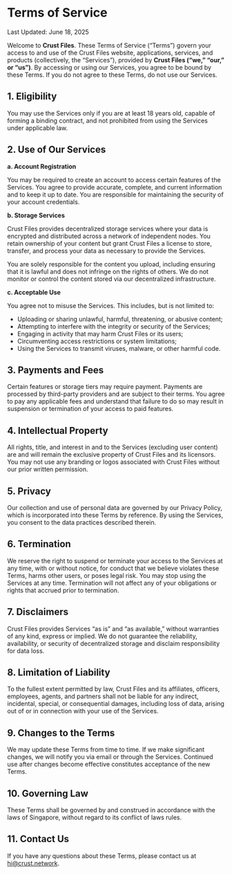 # Terms of Service
Last Updated: June 18, 2025

Welcome to **Crust Files**. These Terms of Service (“Terms”) govern your access to and use of the Crust Files website, applications, services, and products (collectively, the “Services”), provided by **Crust Files (“we,” “our,” or “us”)**. By accessing or using our Services, you agree to be bound by these Terms. If you do not agree to these Terms, do not use our Services.

## 1. Eligibility

You may use the Services only if you are at least 18 years old, capable of forming a binding contract, and not prohibited from using the Services under applicable law.

## 2. Use of Our Services
**a. Account Registration**

You may be required to create an account to access certain features of the Services. You agree to provide accurate, complete, and current information and to keep it up to date. You are responsible for maintaining the security of your account credentials.

**b. Storage Services**

Crust Files provides decentralized storage services where your data is encrypted and distributed across a network of independent nodes. You retain ownership of your content but grant Crust Files a license to store, transfer, and process your data as necessary to provide the Services.

You are solely responsible for the content you upload, including ensuring that it is lawful and does not infringe on the rights of others. We do not monitor or control the content stored via our decentralized infrastructure.

**c. Acceptable Use**

You agree not to misuse the Services. This includes, but is not limited to:
- Uploading or sharing unlawful, harmful, threatening, or abusive content;
- Attempting to interfere with the integrity or security of the Services;
- Engaging in activity that may harm Crust Files or its users;
- Circumventing access restrictions or system limitations;
- Using the Services to transmit viruses, malware, or other harmful code.

## 3. Payments and Fees
Certain features or storage tiers may require payment. Payments are processed by third-party providers and are subject to their terms. You agree to pay any applicable fees and understand that failure to do so may result in suspension or termination of your access to paid features.
## 4. Intellectual Property
All rights, title, and interest in and to the Services (excluding user content) are and will remain the exclusive property of Crust Files and its licensors. You may not use any branding or logos associated with Crust Files without our prior written permission.
## 5. Privacy
Our collection and use of personal data are governed by our Privacy Policy, which is incorporated into these Terms by reference. By using the Services, you consent to the data practices described therein.
## 6. Termination
We reserve the right to suspend or terminate your access to the Services at any time, with or without notice, for conduct that we believe violates these Terms, harms other users, or poses legal risk.
You may stop using the Services at any time. Termination will not affect any of your obligations or rights that accrued prior to termination.

## 7. Disclaimers
Crust Files provides Services “as is” and “as available,” without warranties of any kind, express or implied. We do not guarantee the reliability, availability, or security of decentralized storage and disclaim responsibility for data loss.

## 8. Limitation of Liability
To the fullest extent permitted by law, Crust Files and its affiliates, officers, employees, agents, and partners shall not be liable for any indirect, incidental, special, or consequential damages, including loss of data, arising out of or in connection with your use of the Services.

## 9. Changes to the Terms
We may update these Terms from time to time. If we make significant changes, we will notify you via email or through the Services. Continued use after changes become effective constitutes acceptance of the new Terms.

## 10. Governing Law
These Terms shall be governed by and construed in accordance with the laws of Singapore, without regard to its conflict of laws rules.

## 11. Contact Us
If you have any questions about these Terms, please contact us at hi@crust.network.
